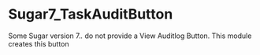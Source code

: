 # Sugar7_TaskAuditButton

Some Sugar version 7.*.* do not provide a View Auditlog Button.
This module creates this button


